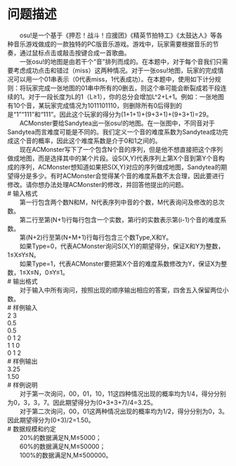 <div id="pcont1" style="margin-top:20px; display:block;">

# 问题描述

<div class="pdcont">　　osu!是一个基于《押忍！战斗！应援团》《精英节拍特工》《太鼓达人》等各种音乐游戏做成的一款独特的PC版音乐游戏。游戏中，玩家需要根据音乐的节奏，通过鼠标点击或敲击按键合成一首歌曲。<br/>
　　一张osu!的地图是由若干个“音”排列而成的。在本题中，对于每个音我们只需要考虑成功点击和错过（miss）这两种情况。对于一张osu!地图，玩家的完成情况可以用一个01串表示（0代表miss，1代表成功）。在本题中，使用如下计分规则：将玩家完成一张地图的01串中所有的0删去，则这个串可能会断裂成若干段连续的1。对于一段长度为L的1（L≥1），你的总分会增加L^2+L+1。例如：一张地图有10个音，某玩家完成情况为1011101110，则删除所有0后得到的是“1”“111”和“111”。因此这个玩家的得分为(1+1+1)+(9+3+1)+(9+3+1)=29。<br/>
　　ACMonster要给Sandytea出一张osu!的地图。在一张图中，不同音对于Sandytea而言难度可能是不同的。我们定义一个音的难度系数为Sandytea成功完成这个音的概率，因此这个难度系数是介于0和1之间的。<br/>
　　现在ACMonster写下了一个包含N个音的序列，但是他不想直接把这个序列做成地图，而是选择其中的某个片段。设S(X,Y)代表序列上第X个音到第Y个音构成的序列，ACMonster想知道如果把S(X,Y)对应的序列做成地图，Sandytea的期望得分是多少。有时ACMonster会觉得某个音的难度系数不太合理，因此要进行修改。请你想办法处理ACMonster的修改，并回答他提出的问题。</div>
# 输入格式

<div class="pdcont">　　第一行包含两个数N和M，N代表序列中音的个数，M代表询问及修改的总次数。<br/>
　　第二行至第(N+1)行每行包含一个实数，第i行的实数表示第(i-1)个音的难度系数。<br/>
　　第(N+2)行至第(N+M+1)行每行包含三个数Type,X和Y。<br/>
　　如果Type=0，代表ACMonster询问S(X,Y)的期望得分，保证X和Y为整数，1≤X≤Y≤N。<br/>
　　如果Type=1，代表ACMonster要把第X个音的难度系数修改为Y，保证X为整数，1≤X≤N，0≤Y≤1。</div>
# 输出格式

<div class="pdcont">　　对于输入中所有询问，按照出现的顺序输出相应的答案，四舍五入保留两位小数。</div>
# 样例输入

<div class="pddata">2 3<br/>
0.5<br/>
0.5<br/>
0 1 2<br/>
1 1 0<br/>
0 1 2</div>
# 样例输出

<div class="pddata">3.25<br/>
1.50</div>
# 样例说明

<div class="pdcont">　　对于第一次询问，00，01，10，11这四种情况出现的概率均为1/4，得分分别为0，3，3，7。因此期望得分为(0+3+3+7)/4=3.25。<br/>
　　对于第二次询问，00，01这两种情况出现的概率均为1/2，得分分别为0，3。因此期望得分为(0+3)/2=1.50。</div>
# 数据规模和约定

<div class="pdcont">　　20%的数据满足N,M≤5000；<br/>
　　60%的数据满足N,M≤50000；<br/>
　　100%的数据满足N,M≤500000。</div>

</div>